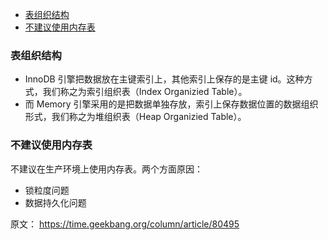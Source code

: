 <!-- TOC -->

- [表组织结构](#表组织结构)
- [不建议使用内存表](#不建议使用内存表)

<!-- /TOC -->

### 表组织结构

- InnoDB 引擎把数据放在主键索引上，其他索引上保存的是主键 id。这种方式，我们称之为索引组织表（Index Organizied Table）。
- 而 Memory 引擎采用的是把数据单独存放，索引上保存数据位置的数据组织形式，我们称之为堆组织表（Heap Organizied Table）。


### 不建议使用内存表

不建议在生产环境上使用内存表。两个方面原因：

- 锁粒度问题
- 数据持久化问题


原文：
https://time.geekbang.org/column/article/80495
